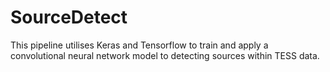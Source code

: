 # SourceDetect
This pipeline utilises Keras and Tensorflow to train and apply a convolutional neural network model to detecting sources within TESS data.
